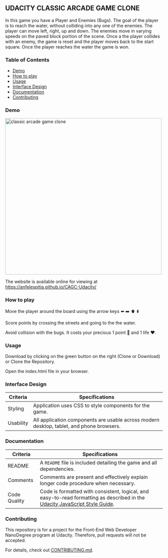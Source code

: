 ## UDACITY CLASSIC ARCADE GAME CLONE



In this game you have a Player and Enemies (Bugs). The goal of the player is to reach the water, without colliding into any one of the enemies. The player can move left, right, up and down. The enemies move in varying speeds on the paved block portion of the scene. Once a the player collides with an enemy, the game is reset and the player moves back to the start square. Once the player reaches the water the game is won.

### Table of Contents

* [Demo](#Demo)
* [How to play](#How-to-play)
* [Usage](#Usage)
* [Interface Design](#Interface-Design)
* [Documentation](#Documentation)
* [Contributing](#Contributing)

### Demo


<img width="500" alt="classic arcade game clone" src="https://user-images.githubusercontent.com/39103110/43135185-d391f794-8f44-11e8-9a26-040185bb7ce3.png">



The website is available online for viewing at https://anfelespitia.github.io/CAGC-Udacity/



### How to play

Move the player around the board using the arrow keys ⬅️ ➡️ ⬆️ ⬇️

Score points by crossing the streets and going to the the water.

Avoid collision with the bugs. It costs your precious 1 point 💎 and 1 life ❤.

### Usage

Download by clicking on the green button on the right (Clone or Download) or Clone the Repository.

Open the index.html file in your browser.

### Interface Design

| Criteria              | Specifications    |
| --------------------- | ----------------- |
| Styling               | Application uses CSS to style components for the game. |
| Usability             | All application components are usable across modern desktop, tablet, and phone browsers. |

### Documentation

| Criteria              | Specifications    |
| --------------------- | ----------------- |
| README                | A `README` file is included detailing the game and all dependencies. |
| Comments              | Comments are present and effectively explain longer code procedure when necessary. |
| Code Quality          | Code is formatted with consistent, logical, and easy-to-read formatting as described in the [Udacity JavaScript Style Guide](http://udacity.github.io/frontend-nanodegree-styleguide/javascript.html). |


### Contributing

This repository is for a project for the Front-End Web Developer NanoDegree program at Udacity. Therefore, pull requests will not be accepted.

For details, check out [CONTRIBUTING.md](CONTRIBUTING.md).
